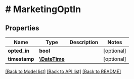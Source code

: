 # # MarketingOptIn

## Properties

Name | Type | Description | Notes
------------ | ------------- | ------------- | -------------
**opted_in** | **bool** |  | [optional] 
**timestamp** | [**\DateTime**](\DateTime.md) |  | [optional] 

[[Back to Model list]](../../README.md#documentation-for-models) [[Back to API list]](../../README.md#documentation-for-api-endpoints) [[Back to README]](../../README.md)


